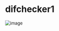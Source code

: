 # difchecker1

![image](https://github.com/MahmoudHegazi/difchecker1/assets/55125302/6fd6c79b-66dd-4b09-8908-aa7f121437f3)
